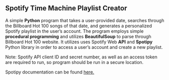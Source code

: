 ## Spotify Time Machine Playlist Creator

A simple **Python** program that takes a user-provided date, searches through the Billboard Hot 100 songs of that date, and generates a personalized Spotify playlist
in the user’s account. The program employs simple **procedural programming** and utilizes **BeautifulSoup** to parse through Billboard Hot 100 website. It utilizes
uses Spotify Web **API** and **Spotipy** Python library in order to access a user’s account and create a new playlist. 

Note: Spotify API client ID and secret number, as well as an access token are required to run, so program should be run in a secure location.

Spotipy documentation can be found [here.]( https://spotipy.readthedocs.io/en/2.22.1/)
